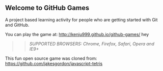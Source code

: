 ## Welcome to GitHub Games

A project based learning activity for people who are getting started with Git and GitHub.

You can play the game at: http://kenju999.github.io/github-games/
hey

>> _*SUPPORTED BROWSERS*: Chrome, Firefox, Safari, Opera and IE9+_

This fun open source game was cloned from: https://github.com/jakesgordon/javascript-tetris

